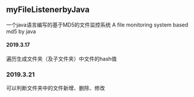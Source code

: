## myFileListenerbyJava
一个java语言编写的基于MD5的文件监控系统 A file monitoring system based md5 by java

#### 2019.3.17  
遍历生成文件夹（及子文件夹）中文件的hash值

### 2019.3.21
可以判断文件夹中的文件新增、删除、修改
